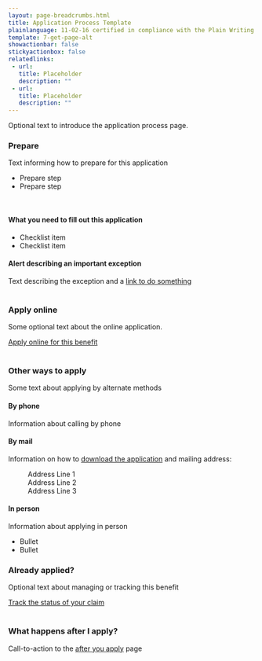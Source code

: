 ```yaml
---
layout: page-breadcrumbs.html
title: Application Process Template
plainlanguage: 11-02-16 certified in compliance with the Plain Writing Act
template: 7-get-page-alt
showactionbar: false
stickyactionbox: false
relatedlinks:
 - url: 
   title: Placeholder
   description: ""
 - url: 
   title: Placeholder
   description: ""
---
```


Optional text to introduce the application process page.

### Prepare

Text informing how to prepare for this application

- Prepare step
- Prepare step

<div markdown="0"><br></div>

<div class="call-out" markdown="1">

#### What you need to fill out this application

- Checklist item
- Checklist item

</div>


<div class="usa-alert usa-alert-warning usa-content secondary" markdown="0">
	<div class="usa-alert-body">
		<h4 style="padding:0">
			Alert describing an important exception
		</h4>
		<p style="margin:0">
			Text describing the exception and a <a href="#">link to do something</a>
		</p>
  </div>
</div>

<div markdown="0"><br></div>

### Apply online

Some optional text about the online application.

<a class="usa-button-primary va-button-primary" href="#">
	Apply online for this benefit
</a>

<div markdown="0"><br></div>

### Other ways to apply

Some text about applying by alternate methods

#### By phone

Information about calling by phone

#### By mail

Information on how to [download the application](#) and mailing address:

<dl class="va-address-block">
    <dd>Address Line 1</dd>
    <dd>Address Line 2</dd>
    <dd>Address Line 3</dd>
</dl>

#### In person

Information about applying in person

- Bullet
- Bullet

### Already applied?

Optional text about managing or tracking this benefit

<a class="usa-button-primary" href="#">
	Track the status of your claim
</a>

<div markdown="0"><br></div>

### What happens after I apply?

Call-to-action to the [after you apply](#) page

<div markdown="0"><br></div>
